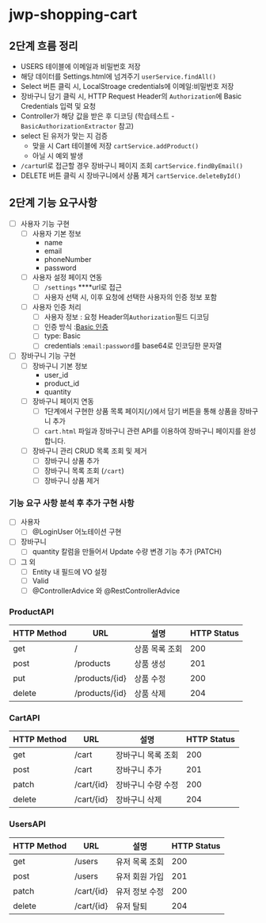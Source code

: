 # jwp-shopping-cart

## 2단계 흐름 정리

- USERS 테이블에 이메일과 비밀번호 저장
- 해당 데이터를 Settings.html에 넘겨주기 `userService.findAll()`
- Select 버튼 클릭 시, LocalStroage credentials에 이메일:비밀번호 저장
- 장바구니 담기 클릭 시, HTTP Request Header의 `Authorization`에 Basic Credentials 입력 및 요청
- Controller가 해당 값을 받은 후 디코딩 (학습테스트 - `BasicAuthorizationExtractor` 참고)
- select 된 유저가 맞는 지 검증
    - 맞을 시 Cart 테이블에 저장 `cartService.addProduct()`
    - 아닐 시 예외 발생
- `/cart`url로 접근할 경우 장바구니 페이지 조회 `cartService.findByEmail()`
- DELETE 버튼 클릭 시 장바구니에서 상품 제거 `cartService.deleteById()`

## 2단계 기능 요구사항

- [ ]  사용자 기능 구현
    - [ ]  사용자 기본 정보
        - name
        - email
        - phoneNumber
        - password
    - [ ]  사용자 설정 페이지 연동
        - [ ]  `/settings` ****url로 접근
        - [ ]  사용자 선택 시, 이후 요청에 선택한 사용자의 인증 정보 포함
    - [ ]  사용자 인증 처리
        - [ ]  사용자 정보 : 요청 Header의`Authorization`필드 디코딩
        - [ ]  인증 방식 :[Basic 인증](https://en.wikipedia.org/wiki/Basic_access_authentication)
        - [ ]  type: Basic
        - [ ]  credentials :`email:password`를 base64로 인코딩한 문자열

- [ ]  장바구니 기능 구현
    - [ ]  장바구니 기본 정보
        - user_id
        - product_id
        - quantity
    - [ ]  장바구니 페이지 연동
        - [ ]  1단계에서 구현한 상품 목록 페이지(**`/`**)에서 담기 버튼을 통해 상품을 장바구니 추가
        - [ ]  `cart.html` 파일과 장바구니 관련 API를 이용하여 장바구니 페이지를 완성합니다.
    - [ ]  장바구니 관리 CRUD 목록 조회 및 제거
        - [ ]  장바구니 상품 추가
        - [ ]  장바구니 목록 조회 (`/cart`)
        - [ ]  장바구니 상품 제거

### 기능 요구 사항 분석 후 추가 구현 사항

- [ ]  사용자
    - [ ]  @LoginUser 어노테이션 구현
- [ ]  장바구니
    - [ ]  quantity 칼럼을 만들어서 Update 수량 변경 기능 추가 (PATCH)
- [ ]  그 외
    - [ ]  Entity 내 필드에 VO 설정
    - [ ]  Valid
    - [ ]  @ControllerAdvice 와 @RestControllerAdvice

### ProductAPI

| HTTP Method | URL            | 설명       | HTTP Status |
|-------------|----------------|----------|-------------|
| get         | /              | 상품 목록 조회 | 200         |
| post        | /products      | 상품 생성    | 201         |
| put         | /products/{id} | 상품 수정    | 200         |
| delete      | /products/{id} | 상품 삭제    | 204         |

### CartAPI

| HTTP Method | URL        | 설명         | HTTP Status |
|-------------|------------|------------|-------------|
| get         | /cart      | 장바구니 목록 조회 | 200         |
| post        | /cart      | 장바구니 추가    | 201         |
| patch       | /cart/{id} | 장바구니 수량 수정 | 200         |
| delete      | /cart/{id} | 장바구니 삭제    | 204         |

### UsersAPI

| HTTP Method | URL | 설명 | HTTP Status |
| --- | --- | --- | --- |
| get | /users | 유저 목록 조회 | 200 |
| post | /users | 유저 회원 가입 | 201 |
| patch | /cart/{id} | 유저 정보 수정 | 200 |
| delete | /cart/{id} | 유저 탈퇴 | 204 |

